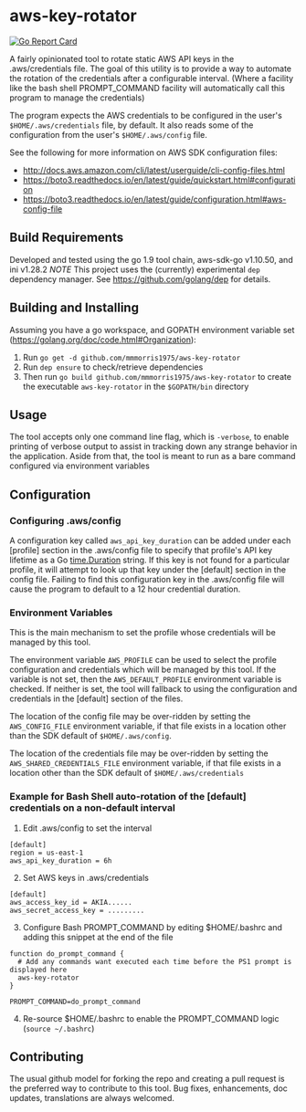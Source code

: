 # aws-key-rotator
[![Go Report Card](https://goreportcard.com/badge/github.com/mmmorris1975/aws-key-rotator)](https://goreportcard.com/report/github.com/mmmorris1975/aws-key-rotator)

A fairly opinionated tool to rotate static AWS API keys in the .aws/credentials file.  The goal of this
utility is to provide a way to automate the rotation of the credentials after a configurable interval.
(Where a facility like the bash shell PROMPT_COMMAND facility will automatically call this program to
manage the credentials)

The program expects the AWS credentials to be configured in the user's `$HOME/.aws/credentials` file, by
default. It also reads some of the configuration from the user's `$HOME/.aws/config` file.

See the following for more information on AWS SDK configuration files:

- http://docs.aws.amazon.com/cli/latest/userguide/cli-config-files.html
- https://boto3.readthedocs.io/en/latest/guide/quickstart.html#configuration
- https://boto3.readthedocs.io/en/latest/guide/configuration.html#aws-config-file

## Build Requirements

Developed and tested using the go 1.9 tool chain, aws-sdk-go v1.10.50, and ini v1.28.2
*NOTE* This project uses the (currently) experimental `dep` dependency manager.  See https://github.com/golang/dep for details.

## Building and Installing

Assuming you have a go workspace, and GOPATH environment variable set (https://golang.org/doc/code.html#Organization):
  1. Run `go get -d github.com/mmmorris1975/aws-key-rotator`
  2. Run `dep ensure` to check/retrieve dependencies
  3. Then run `go build github.com/mmmorris1975/aws-key-rotator` to create the executable `aws-key-rotator` in the `$GOPATH/bin` directory

## Usage

The tool accepts only one command line flag, which is `-verbose`, to enable printing of verbose output to assist in tracking down any
strange behavior in the application.  Aside from that, the tool is meant to run as a bare command configured via environment variables

## Configuration

### Configuring .aws/config
A configuration key called `aws_api_key_duration` can be added under each [profile] section in the .aws/config file to specify
that profile's API key lifetime as a Go [time.Duration](https://golang.org/pkg/time/#ParseDuration) string.  If this key is not found
for a particular profile, it will attempt to look up that key under the [default] section in the config file.  Failing to find this
configuration key in the .aws/config file will cause the program to default to a 12 hour credential duration.

### Environment Variables
This is the main mechanism to set the profile whose credentials will be managed by this tool.

The environment variable `AWS_PROFILE` can be used to select the profile configuration and credentials which will be managed by this tool.
If the variable is not set, then the `AWS_DEFAULT_PROFILE` environment variable is checked.  If neither is set, the tool will fallback to
using the configuration and credentials in the [default] section of the files.

The location of the config file may be over-ridden by setting the `AWS_CONFIG_FILE` environment variable, if that file exists in a location
other than the SDK default of `$HOME/.aws/config`.

The location of the credentials file may be over-ridden by setting the `AWS_SHARED_CREDENTIALS_FILE` environment variable, if that file
exists in a location other than the SDK default of `$HOME/.aws/credentials`

### Example for Bash Shell auto-rotation of the [default] credentials on a non-default interval
  1. Edit .aws/config to set the interval
```
[default]
region = us-east-1
aws_api_key_duration = 6h
```
  2. Set AWS keys in .aws/credentials
```
[default]
aws_access_key_id = AKIA......
aws_secret_access_key = .........
```
  3. Configure Bash PROMPT_COMMAND by editing $HOME/.bashrc and adding this snippet at the end of the file
```
function do_prompt_command {
  # Add any commands want executed each time before the PS1 prompt is displayed here
  aws-key-rotator
}

PROMPT_COMMAND=do_prompt_command
```
  4. Re-source $HOME/.bashrc to enable the PROMPT_COMMAND logic (`source ~/.bashrc`)

## Contributing

The usual github model for forking the repo and creating a pull request is the preferred way to
contribute to this tool.  Bug fixes, enhancements, doc updates, translations are always welcomed.
